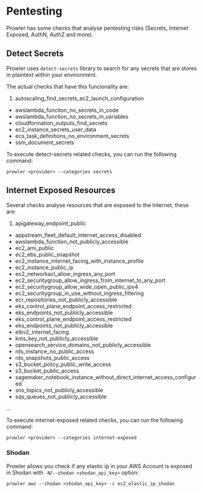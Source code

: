 # Pentesting

Prowler has some checks that analyse pentesting risks (Secrets, Internet Exposed, AuthN, AuthZ and more).

## Detect Secrets

Prowler uses `detect-secrets` library to search for any secrets that are stores in plaintext within your environment.

The actual checks that have this funcionality are:

1. autoscaling_find_secrets_ec2_launch_configuration
- awslambda_function_no_secrets_in_code
- awslambda_function_no_secrets_in_variables
- cloudformation_outputs_find_secrets
- ec2_instance_secrets_user_data
- ecs_task_definitions_no_environment_secrets
- ssm_document_secrets

To execute detect-secrets related checks, you can run the following command:

```console
prowler <provider> --categories secrets
```
## Internet Exposed Resources

Several checks analyse resources that are exposed to the Internet, these are:

1. apigateway_endpoint_public
- appstream_fleet_default_internet_access_disabled
- awslambda_function_not_publicly_accessible
- ec2_ami_public
- ec2_ebs_public_snapshot
- ec2_instance_internet_facing_with_instance_profile
- ec2_instance_public_ip
- ec2_networkacl_allow_ingress_any_port
- ec2_securitygroup_allow_ingress_from_internet_to_any_port
- ec2_securitygroup_allow_wide_open_public_ipv4
- ec2_securitygroup_in_use_without_ingress_filtering
- ecr_repositories_not_publicly_accessible
- eks_control_plane_endpoint_access_restricted
- eks_endpoints_not_publicly_accessible
- eks_control_plane_endpoint_access_restricted
- eks_endpoints_not_publicly_accessible
- elbv2_internet_facing
- kms_key_not_publicly_accessible
- opensearch_service_domains_not_publicly_accessible
- rds_instance_no_public_access
- rds_snapshots_public_access
- s3_bucket_policy_public_write_access
- s3_bucket_public_access
- sagemaker_notebook_instance_without_direct_internet_access_configured
- sns_topics_not_publicly_accessible
- sqs_queues_not_publicly_accessible

...

To execute internet-exposed related checks, you can run the following command:

```console
prowler <provider> --categories internet-exposed
```

### Shodan

Prowler allows you check if any elastic ip in your AWS Account is exposed in Shodan with `-N`/`--shodan <shodan_api_key>` option:

```console
prowler aws --shodan <shodan_api_key> -c ec2_elastic_ip_shodan
```
